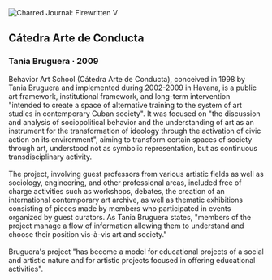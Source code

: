 <div class="artwork-of-the-day">
  <div class="container">
    <div class="img-wrapper">
      <img
        src="https://uploads2.wikiart.org/00334/images/tania-bruguera/c-tedra-arte-de-conducta-1.png!Large.png"
        alt="Charred Journal: Firewritten V" />
    </div>
    <div class="artwork-detail">
      <div class="artwork-origin"> 
        <h2 class="artwork-name">Cátedra Arte de Conducta</h2>
        <h3 class="artist">
          Tania Bruguera
                    ·  2009
        </h3>
      </div>
      <p class="description">
        <span class="artwork-description-text ng-binding" ng-bind-html="viewModel.ArtworkOfTheDay.Description | unsafe">Behavior Art School (Cátedra Arte de Conducta), conceived in 1998 by Tania Bruguera and implemented during 2002-2009 in Havana, is a public art framework, institutional framework, and long-term intervention "intended to create a space of alternative training to the system of art studies in contemporary Cuban society". It was focused on "the discussion and analysis of sociopolitical behavior and the understanding of art as an instrument for the transformation of ideology through the activation of civic action on its environment", aiming to transform certain spaces of society through art, understood not as symbolic representation, but as continuous transdisciplinary activity.<br><br>The project, involving guest professors from various artistic fields as well as sociology, engineering, and other professional areas, included free of charge activities such as workshops, debates, the creation of an international contemporary art archive, as well as thematic exhibitions consisting of pieces made by members who participated in events organized by guest curators. As Tania Bruguera states, "members of the project manage a flow of information allowing them to understand and choose their position vis-à-vis art and society."<br><br>Bruguera's project "has become a model for educational projects of a social and artistic nature and for artistic projects focused in offering educational activities".</span>
                        <div class="text-shadow-container" ng-show="showShadow" style=""></div>
      </p>
    </div>
  </div>

</div>
